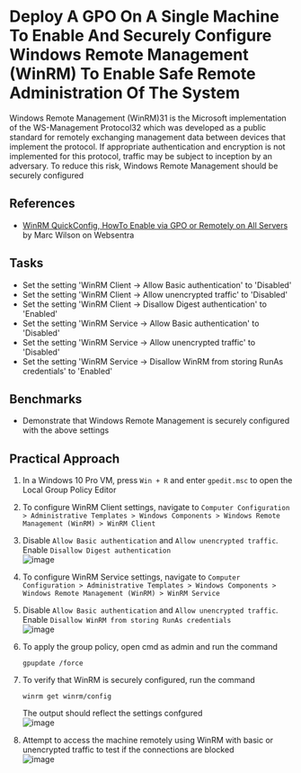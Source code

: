 # Deploy A GPO On A Single Machine To Enable And Securely Configure Windows Remote Management (WinRM) To Enable Safe Remote Administration Of The System
Windows Remote Management (WinRM)31 is the Microsoft implementation of the WS-Management Protocol32 which was developed as a public standard for remotely exchanging management data between devices that implement the protocol. If appropriate authentication and encryption is not implemented for this protocol, traffic may be subject to inception by an adversary. To reduce this risk, Windows Remote Management should be securely configured


## References
- [WinRM QuickConfig, HowTo Enable via GPO or Remotely on All Servers](https://www.websentra.com/winrm-quickconfig-remotely-configure-and-enable/) by Marc Wilson on Websentra


## Tasks
- Set the setting 'WinRM Client -> Allow Basic authentication' to 'Disabled'
- Set the setting 'WinRM Client -> Allow unencrypted traffic' to 'Disabled'
- Set the setting 'WinRM Client -> Disallow Digest authentication' to 'Enabled'
- Set the setting 'WinRM Service -> Allow Basic authentication' to 'Disabled'
- Set the setting 'WinRM Service -> Allow unencrypted traffic' to 'Disabled'
- Set the setting 'WinRM Service -> Disallow WinRM from storing RunAs credentials' to 'Enabled'


## Benchmarks
- Demonstrate that Windows Remote Management is securely configured with the above settings


## Practical Approach
1. In a Windows 10 Pro VM, press `Win + R` and enter `gpedit.msc` to open the Local Group Policy Editor
2. To configure WinRM Client settings, navigate to `Computer Configuration > Administrative Templates > Windows Components > Windows Remote Management (WinRM) > WinRM Client`
3. Disable `Allow Basic authentication` and `Allow unencrypted traffic`. Enable `Disallow Digest authentication` <br/>
   ![image](https://github.com/user-attachments/assets/0b145a7b-f594-4960-b420-5d1d2b007cc5)

4. To configure WinRM Service settings, navigate to `Computer Configuration > Administrative Templates > Windows Components > Windows Remote Management (WinRM) > WinRM Service`
5. Disable `Allow Basic authentication` and `Allow unencrypted traffic`. Enable `Disallow WinRM from storing RunAs credentials` <br/>
   ![image](https://github.com/user-attachments/assets/198945e3-1bcd-47e9-bc1c-ecc505ce78aa)

6. To apply the group policy, open cmd as admin and run the command
   ```
   gpupdate /force
   ```
7. To verify that WinRM is securely configured, run the command
   ```
   winrm get winrm/config
   ```
   The output should reflect the settings confgured <br/>
   ![image](https://github.com/user-attachments/assets/5c3e4648-a2d1-41ee-90cb-acb068f00a97)

8. Attempt to access the machine remotely using WinRM with basic or unencrypted traffic to test if the connections are blocked <br/>
   ![image](https://github.com/user-attachments/assets/f2e2f61a-420f-4f35-a941-bb4c63c31c1e)

   
